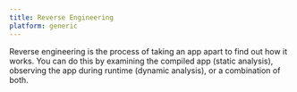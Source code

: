 ```yaml
---
title: Reverse Engineering
platform: generic
---
```


Reverse engineering is the process of taking an app apart to find out how it works. You can do this by examining the compiled app (static analysis), observing the app during runtime (dynamic analysis), or a combination of both.
